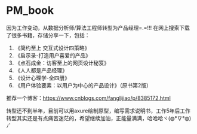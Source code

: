 # PM_book
因为工作变动，从数据分析师/算法工程师转型为产品经理=.=!!!
在网上搜索下载了很多书籍，存储分享一下，包括：
1. 《简约至上 交互式设计四策略》
2. 《启示录-打造用户喜爱的产品》
3. 《点石成金：访客至上的网页设计秘笈》
4. 《人人都是产品经理》
5. 《设计心理学-全四册》
6. 《用户体验要素：以用户为中心的产品设计》（原书第2版）

推荐一个博客：https://www.cnblogs.com/fanglijiao/p/8385172.html

转型还不到半年，目前可以用axure绘制原型，编写需求说明书，工作5年后工作转型其实还是有点痛苦迷茫的，希望继续加油，正能量满满，哈哈哈ヾ(◍°∇°◍)ﾉﾞ
